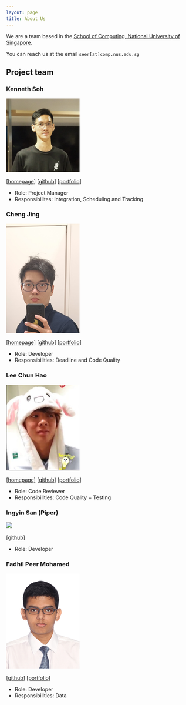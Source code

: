 ```yaml
---
layout: page
title: About Us
---
```


We are a team based in the [School of Computing, National University of Singapore](https://www.comp.nus.edu.sg).

You can reach us at the email `seer[at]comp.nus.edu.sg`

## Project team
### Kenneth Soh

<img src="images/kennethsoh.png" width="200px">

[[homepage](http://kennethsoh.me)]
[[github](https://github.com/kennethsoh)]
[[portfolio](team/kennethsoh.md)]

* Role: Project Manager
* Responsibilites: Integration, Scheduling and Tracking

### Cheng Jing

<img src="images/cj-783.png" width="200px">

[[homepage](https://cj-783.github.io/)]
[[github](https://github.com/CJ-783)]
[[portfolio](team/cj-783.md)]

* Role: Developer
* Responsibilities: Deadline and Code Quality

### Lee Chun Hao

<img src="images/0x4f776c.png" width="200px">

[[homepage]](https://0x4F776C.github.io)
[[github](http://github.com/0x4F776C)]
[[portfolio](team/0x4F776C.md)]

* Role: Code Reviewer
* Responsibilities: Code Quality + Testing

### Ingyin San (Piper)

<img src="images/broccoli-hater.png" width="200px">

[[github](https://github.com/broccoli-hater)]

* Role: Developer

### Fadhil Peer Mohamed

<img src="images/fadhilpm.png" width="200px">

[[github](http://github.com/FadhilPM)] [[portfolio](team/fadhilpm.md)]

* Role: Developer
* Responsibilities: Data

